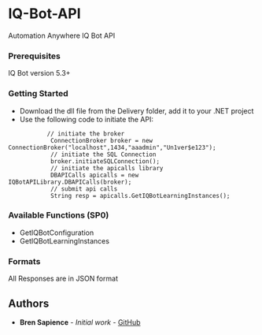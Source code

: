 # IQ-Bot-API

Automation Anywhere IQ Bot API

### Prerequisites

IQ Bot version 5.3+

### Getting Started

* Download the dll file from the Delivery folder, add it to your .NET project
* Use the following code to initiate the API:

```         
           // initiate the broker
            ConnectionBroker broker = new ConnectionBroker("localhost",1434,"aaadmin","Un1ver$e123");
            // initiate the SQL Connection
            broker.initiateSQLConnection();
            // initiate the apicalls library
            DBAPICalls apicalls = new IQBotAPILibrary.DBAPICalls(broker);
            // submit api calls
            String resp = apicalls.GetIQBotLearningInstances();
```


### Available Functions (SP0)

* GetIQBotConfiguration
* GetIQBotLearningInstances

### Formats

All Responses are in JSON format


## Authors

* **Bren Sapience** - *Initial work* - [GitHub](https://github.com/BrendanSapience)


